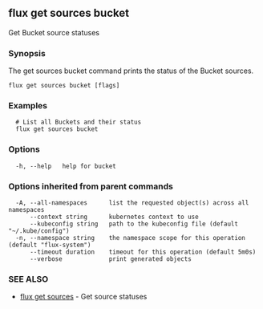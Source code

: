 ## flux get sources bucket

Get Bucket source statuses

### Synopsis

The get sources bucket command prints the status of the Bucket sources.

```
flux get sources bucket [flags]
```

### Examples

```
  # List all Buckets and their status
  flux get sources bucket

```

### Options

```
  -h, --help   help for bucket
```

### Options inherited from parent commands

```
  -A, --all-namespaces      list the requested object(s) across all namespaces
      --context string      kubernetes context to use
      --kubeconfig string   path to the kubeconfig file (default "~/.kube/config")
  -n, --namespace string    the namespace scope for this operation (default "flux-system")
      --timeout duration    timeout for this operation (default 5m0s)
      --verbose             print generated objects
```

### SEE ALSO

* [flux get sources](flux_get_sources.md)	 - Get source statuses

